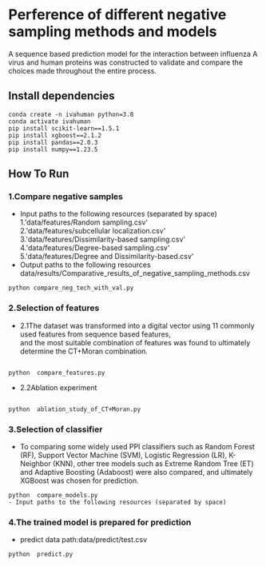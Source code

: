 # Perference of different negative sampling methods and models 
   A sequence based prediction model for the interaction between influenza A virus and human proteins was constructed to validate and compare the choices made throughout the entire process.   
##  Install dependencies  
```
conda create -n ivahuman python=3.8  
conda activate ivahuman  
pip install scikit-learn==1.5.1   
pip install xgboost==2.1.2  
pip install pandas==2.0.3  
pip install numpy==1.23.5
``` 
##  How To Run
###  1.Compare negative samples  

- Input paths to the following resources (separated by space)  
1.'data/features/Random sampling.csv'  
2.'data/features/subcellular localization.csv'  
3.'data/features/Dissimilarity-based sampling.csv'  
4.'data/features/Degree-based sampling.csv'  
5.'data/features/Degree and Dissimilarity-based.csv'  
- Output paths to the following resources  
data/results/Comparative_results_of_negative_sampling_methods.csv  
```
python compare_neg_tech_with_val.py
```
###  2.Selection of features  
- 2.1The dataset was transformed into a digital vector using 11 commonly used features from sequence based features,  
and the most suitable combination of features was found to ultimately determine the CT+Moran combination.

```

python  compare_features.py
```
- 2.2Ablation experiment   


```

python  ablation_study_of_CT+Moran.py
```
###  3.Selection of classifier 
- To comparing some widely used PPI classifiers such as Random Forest (RF), Support Vector Machine (SVM), Logistic Regression (LR), K-Neighbor (KNN),
other tree models such as Extreme Random Tree (ET) and Adaptive Boosting (Adaboost) were also compared, and ultimately XGBoost was chosen for prediction.
```
python  compare_models.py  
- Input paths to the following resources (separated by space)

```

###  4.The trained model is prepared for prediction  
- predict data path:data/predict/test.csv  
```
python  predict.py

```

